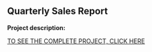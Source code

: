 ## Quarterly Sales Report

**Project description:** 



[TO SEE THE COMPLETE PROJECT, CLICK HERE](https://github.com/MiguelAhumada/MiguelAhumada.github.io/blob/main/PowerBI/QuarterlySalesReport/QuarterlySalesReport.pdf)



